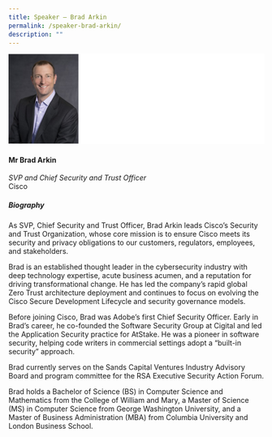 ```yaml
---
title: Speaker – Brad Arkin
permalink: /speaker-brad-arkin/
description: ""
---
```

![](/images/Speakers/Brad%20Arkin.jpg)

#### **Mr Brad Arkin**

*SVP and Chief Security and Trust Officer*  
Cisco

##### **Biography**
As SVP, Chief Security and Trust Officer, Brad Arkin leads Cisco’s Security and Trust Organization, whose core mission is to ensure Cisco meets its security and privacy obligations to our customers, regulators, employees, and stakeholders. 

Brad is an established thought leader in the cybersecurity industry with deep technology expertise, acute business acumen, and a reputation for driving transformational change. He has led the company’s rapid global Zero Trust architecture deployment and continues to focus on evolving the Cisco Secure Development Lifecycle and security governance models. 

Before joining Cisco, Brad was Adobe’s first Chief Security Officer. Early in Brad’s career, he co-founded the Software Security Group at Cigital and led the Application Security practice for AtStake. He was a pioneer in software security, helping code writers in commercial settings adopt a “built-in security” approach.

Brad currently serves on the Sands Capital Ventures Industry Advisory Board and program committee for the RSA Executive Security Action Forum. 

Brad holds a Bachelor of Science (BS) in Computer Science and Mathematics from the College of William and Mary, a Master of Science (MS) in Computer Science from George Washington University, and a Master of Business Administration (MBA) from Columbia University and London Business School.
